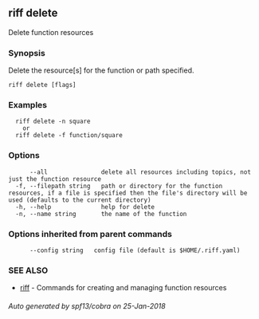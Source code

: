 ## riff delete

Delete function resources

### Synopsis


Delete the resource[s] for the function or path specified.

```
riff delete [flags]
```

### Examples

```
  riff delete -n square
    or
  riff delete -f function/square
```

### Options

```
      --all               delete all resources including topics, not just the function resource
  -f, --filepath string   path or directory for the function resources, if a file is specified then the file's directory will be used (defaults to the current directory)
  -h, --help              help for delete
  -n, --name string       the name of the function
```

### Options inherited from parent commands

```
      --config string   config file (default is $HOME/.riff.yaml)
```

### SEE ALSO
* [riff](riff.md)	 - Commands for creating and managing function resources

###### Auto generated by spf13/cobra on 25-Jan-2018
